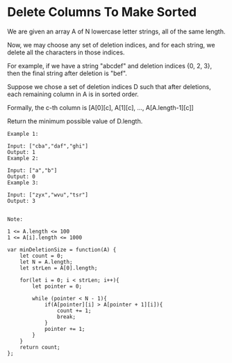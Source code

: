 # Delete Columns To Make Sorted

We are given an array A of N lowercase letter strings, all of the same length.

Now, we may choose any set of deletion indices, and for each string, we delete all the characters in those indices.

For example, if we have a string "abcdef" and deletion indices {0, 2, 3}, then the final string after deletion is "bef".

Suppose we chose a set of deletion indices D such that after deletions, each remaining column in A is in sorted order.

Formally, the c-th column is [A[0][c], A[1][c], ..., A[A.length-1][c]]

Return the minimum possible value of D.length.

```
Example 1:

Input: ["cba","daf","ghi"]
Output: 1
Example 2:

Input: ["a","b"]
Output: 0
Example 3:

Input: ["zyx","wvu","tsr"]
Output: 3 


Note:

1 <= A.length <= 100
1 <= A[i].length <= 1000
```




```
var minDeletionSize = function(A) {
    let count = 0;
    let N = A.length;
    let strLen = A[0].length;

    for(let i = 0; i < strLen; i++){
        let pointer = 0;

        while (pointer < N - 1){
            if(A[pointer][i] > A[pointer + 1][i]){
                count += 1;
                break;
            }
            pointer += 1;
        }
    }
    return count;
};
```
